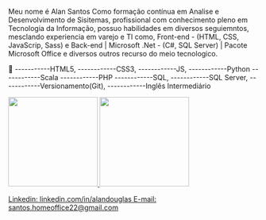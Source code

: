 Meu nome é Alan Santos
Como formação contínua em Analise e Desenvolvimento de Sisitemas, profissional com conhecimento pleno em Tecnologia da Informação, 
possuo habilidades em diversos seguiemntos, mesclando experiencia em varejo e TI como, Front-end - (HTML, CSS, JavaScrip, Sass) e 
Back-end | Microsoft .Net - (C#, SQL Server) | Pacote Microsoft Office e diversos outros recurso do meio tecnologico.

🤖
-----------HTML5,
------------CSS3,
------------JS,
------------Python
------------Scala
------------PHP
------------SQL,
------------SQL Server,
------------Versionamento(Git),
------------Inglês Intermediário

<div>
  <a href="https://github.com/AlanDouglasSS/Projetos">
  <img height="180em" src="https://github-readme-stats.vercel.app/api/top-langs/?username=AlanDouglasSS&layout=compact"/>
  <img height="180em" src="https://github-readme-stats.vercel.app/api?username=AlanDouglasSS&show_icons=true&theme=radical"/>
</div>


Linkedin: linkedin.com/in/alandouglas
E-mail: santos.homeoffice22@gmail.com
